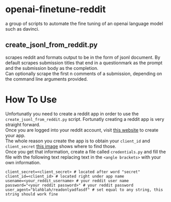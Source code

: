 # openai-finetune-reddit
a group of scripts to automate the fine tuning of an openai language model such as davinci.
## create_jsonl_from_reddit.py
scrapes reddit and formats output to be in the form of jsonl document.  By default scrapes submission titles that end in a questionmark as the prompt and the submission body as the completion.  
Can optionally scrape the first n comments of a submission, depending on the command line arguments provided. 

# How To Use
Unfortunatly you need to create a reddit app in order to use the `create_jsonl_from_reddit.py` script.  Fortunatly creating a reddit app is very straight forward.  
Once you are logged into your reddit account, visit [this website](https://www.reddit.com/prefs/apps/) to create your app.  
The whole reason you create the app is to obtain your `client_id` and `client_secret`  [this image](https://imgur.com/a/JqxNOvf) shows where to find those.    
Once you get that information, create a file called `credentials.py` and fill the file with the following text replacing text in the `<angle brackets>` with your own information.  
```
client_secret=<client_secret> # located after word "secret"
client_id=<client_id> # located right under app name
usename=<your_reddit_username> # your reddit user name
password="<your reddit password>" # your reddit password
user_agent="blahblah/readonlyadfasdf" # set equal to any string, this string should work fine
```
